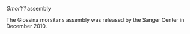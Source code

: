 *GmorY1* assembly

The Glossina morsitans assembly was released by the Sanger Center in
December 2010.
